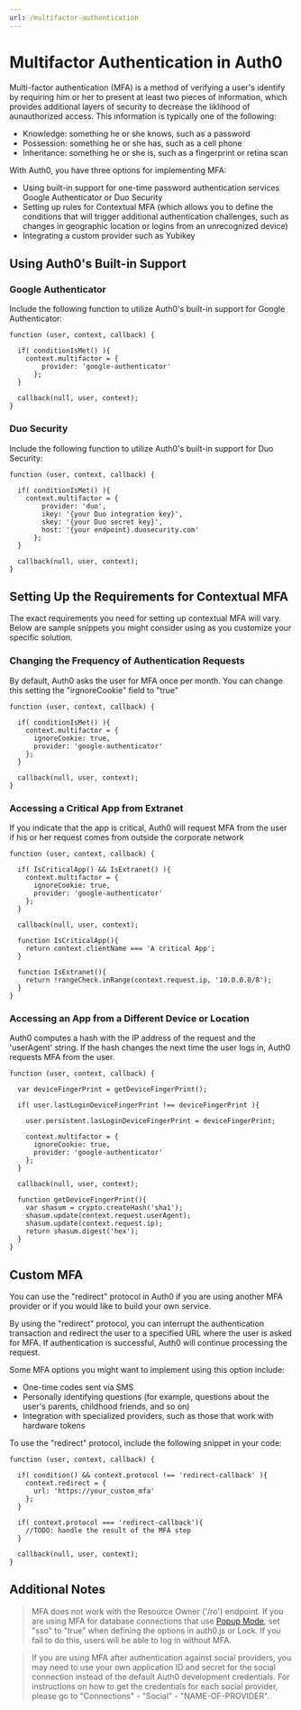 ```yaml
---
url: /multifactor-authentication
---
```


# Multifactor Authentication in Auth0

Multi-factor authentication (MFA) is a method of verifying a user's identify by requiring him or her to present at least two pieces of information, which provides additional layers of security to decrease the liklihood of aunauthorized access. This information is typically one of the following:

* Knowledge: something he or she knows, such as a password
* Possession: something he or she has, such as a cell phone
* Inheritance: something he or she is, such as a fingerprint or retina scan

With Auth0, you have three options for implementing MFA:

* Using built-in support for one-time password authentication services Google Authenticator or Duo Security
* Setting up rules for Contextual MFA (which allows you to define the conditions that will trigger additional authentication challenges, such as changes in geographic location or logins from an unrecognized device)
* Integrating a custom provider such as Yubikey

## Using Auth0's Built-in Support 

### Google Authenticator

Include the following function to utilize Auth0's built-in support for Google Authenticator:

```
function (user, context, callback) {

  if( conditionIsMet() ){
    context.multifactor = {
        provider: 'google-authenticator'
      };
  }

  callback(null, user, context);
}
```

### Duo Security

Include the following function to utilize Auth0's built-in support for Duo Security:

```
function (user, context, callback) {

  if( conditionIsMet() ){
    context.multifactor = {
        provider: 'duo',
        ikey: '{your Duo integration key}',
        skey: '{your Duo secret key}',
        host: '{your endpoint}.duosecurity.com'
      };
  }

  callback(null, user, context);
}
```

## Setting Up the Requirements for Contextual MFA

The exact requirements you need for setting up contextual MFA will vary. Below are sample snippets you might consider using as you customize your specific solution.

### Changing the Frequency of Authentication Requests

By default, Auth0 asks the user for MFA once per month. You can change this setting the "irgnoreCookie" field to "true"

```
function (user, context, callback) {

  if( conditionIsMet() ){
    context.multifactor = {
      ignoreCookie: true,
      provider: 'google-authenticator'
    };
  }

  callback(null, user, context);
}
```

### Accessing a Critical App from Extranet

If you indicate that the app is critical, Auth0 will request MFA from the user if his or her request comes from outside the corporate network

```
function (user, context, callback) {

  if( IsCriticalApp() && IsExtranet() ){
    context.multifactor = {
      ignoreCookie: true,
      provider: 'google-authenticator'
    };
  }

  callback(null, user, context);

  function IsCriticalApp(){
    return context.clientName === 'A critical App';
  }

  function IsExtranet(){
    return !rangeCheck.inRange(context.request.ip, '10.0.0.0/8');
  }
}
```

### Accessing an App from a Different Device or Location

Auth0 computes a hash with the IP address of the request and the 'userAgent' string. If the hash changes the next time the user logs in, Auth0 requests MFA from the user.

```
function (user, context, callback) {

  var deviceFingerPrint = getDeviceFingerPrint();

  if( user.lastLoginDeviceFingerPrint !== deviceFingerPrint ){

    user.persistent.lasLoginDeviceFingerPrint = deviceFingerPrint;

    context.multifactor = {
      ignoreCookie: true,
      provider: 'google-authenticator'
    };
  }

  callback(null, user, context);

  function getDeviceFingerPrint(){
    var shasum = crypto.createHash('sha1');
    shasum.update(context.request.userAgent);
    shasum.update(context.request.ip);
    return shasum.digest('hex');
  }
}
```

## Custom MFA

You can use the "redirect" protocol in Auth0 if you are using another MFA provider or if you would like to build your own service.

By using the "redirect" protocol, you can interrupt the authentication transaction and redirect the user to a specified URL where the user is asked for MFA. If authentication is successful, Auth0 will continue processing the request.

Some MFA options you might want to implement using this option include:

* One-time codes sent via SMS
* Personally identifying questions (for example, questions about the user's parents, childhood friends, and so on)
* Integration with specialized providers, such as those that work with hardware tokens

To use the "redirect" protocol, include the following snippet in your code:

```
function (user, context, callback) {

  if( condition() && context.protocol !== 'redirect-callback' ){
    context.redirect = {
      url: 'https://your_custom_mfa'
    };
  }

  if( context.protocol === 'redirect-callback'){
    //TODO: handle the result of the MFA step
  }

  callback(null, user, context);
}
```

## Additional Notes

> MFA does not work with the Resource Owner ('/ro') endpoint. If you are using MFA for database connections that use [Popup Mode](https://github.com/auth0/auth0.js#popup-mode), set "sso" to "true" when defining the options in auth0.js or Lock. If you fail to do this, users will be able to log in without MFA.

> If you are using MFA after authentication against social providers, you may need to use your own application ID and secret for the social connection instead of the default Auth0 development credentials. For instructions on how to get the credentials for each social provider, please go to "Connections" - "Social" - "NAME-OF-PROVIDER".